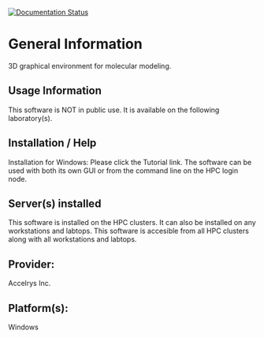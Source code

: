 [![Documentation Status](https://readthedocs.org/projects/su-hpc-tutorials/badge/?version=latest)](https://su-hpc-tutorials.readthedocs.io/en/latest/?badge=latest)
# General Information
3D graphical environment for molecular modeling.

## Usage Information
This software is NOT in public use. It is available on the following laboratory(s).

## Installation / Help
Installation for Windows: Please click the Tutorial link. 
The software can be used with both its own GUI or from the command line on the HPC login node.

## Server(s) installed
This software is installed on the HPC clusters. It can also be installed on any workstations and labtops.  This software is accesible from all HPC clusters along with all workstations and labtops.

## Provider:
Accelrys Inc.

## Platform(s): 
Windows
